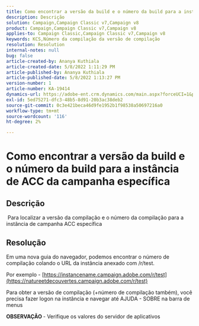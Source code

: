 ```yaml
---
title: Como encontrar a versão da build e o número da build para a instância de ACC da campanha específica
description: Descrição
solution: Campaign,Campaign Classic v7,Campaign v8
product: Campaign,Campaign Classic v7,Campaign v8
applies-to: Campaign Classic,Campaign Classic v7,Campaign v8
keywords: KCS,Número da compilação da versão de compilação
resolution: Resolution
internal-notes: null
bug: false
article-created-by: Ananya Kuthiala
article-created-date: 5/8/2022 1:11:29 PM
article-published-by: Ananya Kuthiala
article-published-date: 5/8/2022 1:13:27 PM
version-number: 1
article-number: KA-19414
dynamics-url: https://adobe-ent.crm.dynamics.com/main.aspx?forceUCI=1&pagetype=entityrecord&etn=knowledgearticle&id=4b80485b-d0ce-ec11-a7b5-0022480a8e40
exl-id: 5ed75271-dfc3-48b5-8d91-20b3ac38deb2
source-git-commit: 0c3e421beca46d9fe1952b1f98538a50697216a0
workflow-type: tm+mt
source-wordcount: '116'
ht-degree: 2%

---
```


# Como encontrar a versão da build e o número da build para a instância de ACC da campanha específica

## Descrição

 Para localizar a versão da compilação e o número da compilação para a instância de campanha ACC específica

## Resolução


Em uma nova guia do navegador, podemos encontrar o número de compilação colando o URL da instância anexado com /r/test.

Por exemplo - [https://instancename.campaign.adobe.com/r/test](https://natureetdecouvertes.campaign.adobe.com/r/test)

Para obter a versão de compilação (+número de compilação também), você precisa fazer logon na instância e navegar até AJUDA - SOBRE na barra de menus

<b>OBSERVAÇÃO </b>- Verifique os valores do servidor de aplicativos
